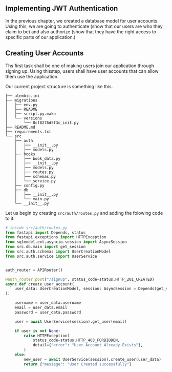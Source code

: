 ## Implementing JWT Authentication
In the previous chapter, we created a database model for user accounts. Using this, we are going to authenticate (show that our users are who they claim to be) and also authorize (show that they have the right access to specific parts of our application.)

## Creating User Accounts
Ths first task shall be one of making users join our application through signing up. Using thisstep, users shall have user accounts that can allow them use the application.

Our current project structure is something like this.
```console
├── alembic.ini
├── migrations
│   ├── env.py
│   ├── README
│   ├── script.py.mako
│   └── versions
│       └── 8cf8276d5f3c_init.py
├── README.md
├── requirements.txt
└── src
    ├── auth
    │   ├── __init__.py
    │   ├── models.py
    ├── books
    │   ├── book_data.py
    │   ├── __init__.py
    │   ├── models.py
    │   ├── routes.py
    │   ├── schemas.py
    │   └── service.py
    ├── config.py
    ├── db
    │   ├── __init__.py
    │   └── main.py
    └── __init__.py
```


Let us begin by creating `src/auth/routes.py` and adding the folowing code to it.
```python
# inside src/auth/routes.py
from fastapi import Depends, status
from fastapi.exceptions import HTTPException
from sqlmodel.ext.asyncio.session import AsyncSession
from src.db.main import get_session
from src.auth.schemas import UserCreationModel
from src.auth.service import UserService


auth_router = APIRouter()

@auth_router.post("/signup", status_code=status.HTTP_201_CREATED)
async def create_user_account(
    user_data: UserCreationModel, session: AsyncSession = Depends(get_session)
):

    username = user_data.username
    email = user_data.email
    password = user_data.password

    user = await UserService(session).get_user(email)

    if user is not None:
        raise HTTPException(
            status_code=status.HTTP_403_FORBIDDEN,
            detail={"error": "User Account Already Exists"},
        )
    else:
        new_user = await UserService(session).create_user(user_data)
        return {"message": "User Created successfully"}
```


